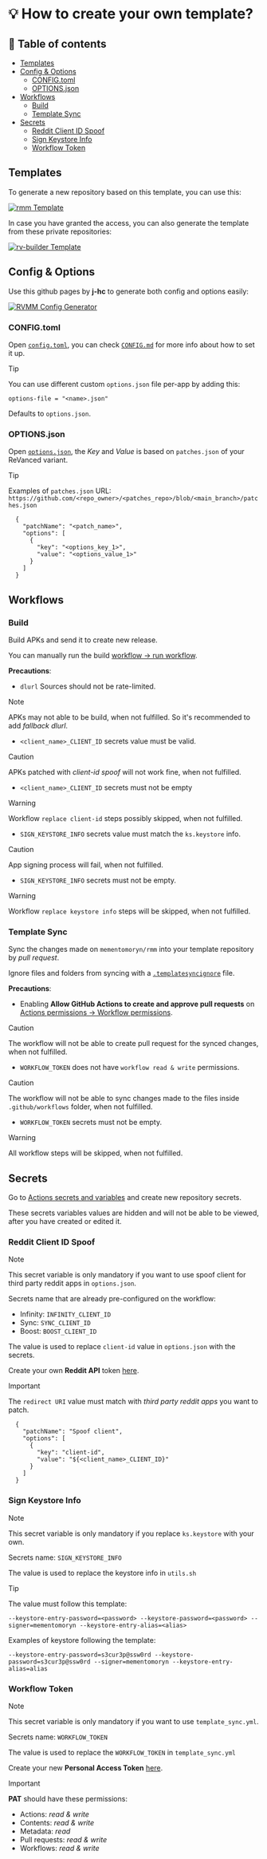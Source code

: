 # 💡 How to create your own template?

## 📜 Table of contents

* [Templates](#templates)
* [Config & Options](#config--options)
  * [CONFIG.toml](#configtoml)
  * [OPTIONS.json](#optionsjson)
* [Workflows](#workflows)
  * [Build](#build)
  * [Template Sync](#template-sync)
* [Secrets](#secrets)
  * [Reddit Client ID Spoof](#reddit-client-id-spoof)
  * [Sign Keystore Info](#sign-keystore-info)
  * [Workflow Token](#workflow-token)

## Templates

To generate a new repository based on this template, you can use this:

[![rmm Template](https://img.shields.io/badge/rmm-Template-444444?style=for-the-badge&logo=github&labelColor=444444&color=222333)](https://github.com/new?template_name=rmm&template_owner=mementomoryn)

In case you have granted the access, you can also generate the template from these private repositories:

[![rv-builder Template](https://img.shields.io/badge/rv%20builder-Template-444444?style=for-the-badge&logo=github&labelColor=444444&color=222333)](https://github.com/new?template_name=rv-builder&template_owner=mementomoryn)

## Config & Options

Use this github pages by **j-hc** to generate both config and options easily:

[![RVMM Config Generator](https://img.shields.io/badge/RVMM%20Config-Generate-444444?style=for-the-badge&logo=github%20pages&labelColor=444444&color=222333)](https://j-hc.github.io/rvmm-config-gen/)

### CONFIG.toml
Open [`config.toml`](../config.toml), you can check [`CONFIG.md`](../CONFIG.md) for more info about how to set it up.

> [!TIP]
> You can use different custom `options.json` file per-app by adding this:
> 
> `options-file = "<name>.json"`
> 
> Defaults to `options.json`.

### OPTIONS.json
Open [`options.json`](../options.json), the _Key_ and _Value_ is based on `patches.json` of your ReVanced variant.

> [!TIP]
> Examples of `patches.json` URL: `https://github.com/<repo_owner>/<patches_repo>/blob/<main_branch>/patches.json`

```
  {
    "patchName": "<patch_name>",
    "options": [
      {
        "key": "<options_key_1>",
        "value": "<options_value_1>"
      }
    ]
  }
```

## Workflows

### Build
Build APKs and send it to create new release.

You can manually run the build [workflow → run workflow](../../../actions/workflows/build.yml).

**Precautions**:
* `dlurl` Sources should not be rate-limited.
> [!NOTE]
> APKs may not able to be build, when not fulfilled. So it's recommended to add _fallback dlurl_.

* `<client_name>_CLIENT_ID` secrets value must be valid.
> [!CAUTION]
> APKs patched with _client-id spoof_ will not work fine, when not fulfilled.

* `<client_name>_CLIENT_ID` secrets must not be empty
> [!WARNING]
> Workflow `replace client-id` steps possibly skipped, when not fulfilled.

* `SIGN_KEYSTORE_INFO` secrets value must match the `ks.keystore` info.
> [!CAUTION]
> App signing process will fail, when not fulfilled.

* `SIGN_KEYSTORE_INFO` secrets must not be empty.
> [!WARNING]
> Workflow `replace keystore info` steps will be skipped, when not fulfilled.

### Template Sync
Sync the changes made on `mementomoryn/rmm` into your template repository by *pull request*.

Ignore files and folders from syncing with a [`.templatesyncignore`](../.templatesyncignore) file.

**Precautions**:

* Enabling **Allow GitHub Actions to create and approve pull requests** on [Actions permissions → Workflow permissions](../../../settings/actions).
> [!CAUTION]
> The workflow will not be able to create pull request for the synced changes, when not fulfilled.

* `WORKFLOW_TOKEN` does not have `workflow read & write` permissions.
> [!CAUTION]
> The workflow will not be able to sync changes made to the files inside `.github/workflows` folder, when not fulfilled.

* `WORKFLOW_TOKEN` secrets must not be empty.
> [!WARNING]
> All workflow steps will be skipped, when not fulfilled.

## Secrets

Go to [Actions secrets and variables](../../../settings/secrets/actions) and create new repository secrets.

These secrets variables values are hidden and will not be able to be viewed, after you have created or edited it.

### Reddit Client ID Spoof
> [!NOTE]
> This secret variable is only mandatory if you want to use spoof client for third party reddit apps in `options.json`.

Secrets name that are already pre-configured on the workflow:
* Infinity: `INFINITY_CLIENT_ID`
* Sync: `SYNC_CLIENT_ID`
* Boost: `BOOST_CLIENT_ID`

The value is used to replace `client-id` value in `options.json` with the secrets.

Create your own **Reddit API** token [here](https://www.reddit.com/prefs/apps).

> [!IMPORTANT]
> The `redirect URI` value must match with _third party reddit apps_ you want to patch.

```
  {
    "patchName": "Spoof client",
    "options": [
      {
        "key": "client-id",
        "value": "${<client_name>_CLIENT_ID}"
      }
    ]
  }
```

### Sign Keystore Info
> [!NOTE]
> This secret variable is only mandatory if you replace `ks.keystore` with your own.

Secrets name: `SIGN_KEYSTORE_INFO`

The value is used to replace the keystore info in `utils.sh`

> [!TIP]
> The value must follow this template:
>
> `--keystore-entry-password=<password> --keystore-password=<password> --signer=mementomoryn --keystore-entry-alias=<alias>`
>
> Examples of keystore following the template:
>
> `--keystore-entry-password=s3cur3p@ssw0rd --keystore-password=s3cur3p@ssw0rd --signer=mementomoryn --keystore-entry-alias=alias`

### Workflow Token
> [!NOTE]
> This secret variable is only mandatory if you want to use `template_sync.yml`.

Secrets name: `WORKFLOW_TOKEN`

The value is used to replace the `WORKFLOW_TOKEN` in `template_sync.yml`

Create your new **Personal Access Token** [here](https://github.com/settings/tokens?type=beta).

> [!IMPORTANT]
> **PAT** should have these permissions:
> * Actions: _read & write_
> * Contents: _read & write_
> * Metadata: _read_
> * Pull requests: _read & write_
> * Workflows: _read & write_
